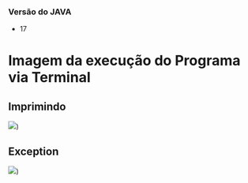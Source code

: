 ### Versão do JAVA

- 17

# Imagem da execução do Programa via Terminal

## Imprimindo

![](https://github.com/user-attachments/assets/d5ee2a3e-4083-44b3-a5cd-095a227638b5))

## Exception

![](https://github.com/user-attachments/assets/dae27d7b-f8c0-4261-ae40-02e5c0d996bd))


